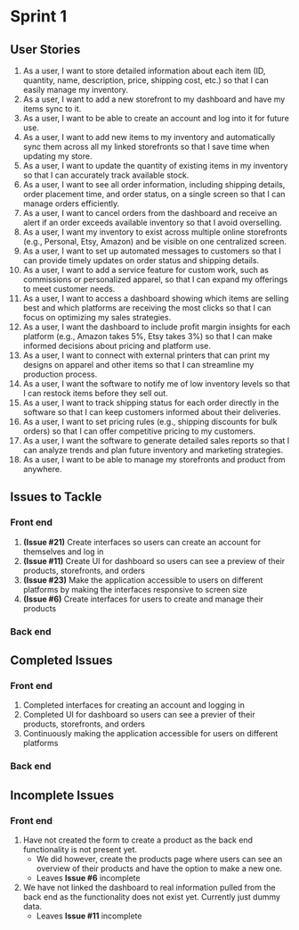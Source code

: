 # Sprint 1

## User Stories

1.	As a user, I want to store detailed information about each item (ID, quantity, name, description, price, shipping cost, etc.) so that I can easily manage my inventory.
2.	As a user, I want to add a new storefront to my dashboard and have my items sync to it.
3.	As a user, I want to be able to create an account and log into it for future use.
4.	As a user, I want to add new items to my inventory and automatically sync them across all my linked storefronts so that I save time when updating my store.
5.	As a user, I want to update the quantity of existing items in my inventory so that I can accurately track available stock.
6.	As a user, I want to see all order information, including shipping details, order placement time, and order status, on a single screen so that I can manage orders efficiently.
7.	As a user, I want to cancel orders from the dashboard and receive an alert if an order exceeds available inventory so that I avoid overselling.
8.	As a user, I want my inventory to exist across multiple online storefronts (e.g., Personal, Etsy, Amazon) and be visible on one centralized screen.
9.	As a user, I want to set up automated messages to customers so that I can provide timely updates on order status and shipping details.
10.	As a user, I want to add a service feature for custom work, such as commissions or personalized apparel, so that I can expand my offerings to meet customer needs.
11.	As a user, I want to access a dashboard showing which items are selling best and which platforms are receiving the most clicks so that I can focus on optimizing my sales strategies.
12.	As a user, I want the dashboard to include profit margin insights for each platform (e.g., Amazon takes 5%, Etsy takes 3%) so that I can make informed decisions about pricing and platform use.
13.	As a user, I want to connect with external printers that can print my designs on apparel and other items so that I can streamline my production process.
14.	As a user, I want the software to notify me of low inventory levels so that I can restock items before they sell out.
15.	As a user, I want to track shipping status for each order directly in the software so that I can keep customers informed about their deliveries.
16.	As a user, I want to set pricing rules (e.g., shipping discounts for bulk orders) so that I can offer competitive pricing to my customers.
17.	As a user, I want the software to generate detailed sales reports so that I can analyze trends and plan future inventory and marketing strategies.
18.	As a user, I want to be able to manage my storefronts and product from anywhere.

## Issues to Tackle
### Front end
1. **(Issue #21)** Create interfaces so users can create an account for themselves and log in
2. **(Issue #11)** Create UI for dashboard so users can see a preview of their products, storefronts, and orders
3. **(Issue #23)** Make the application accessible to users on different platforms by making the interfaces responsive to screen size
4. **(Issue #6)** Create interfaces for users to create and manage their products
   
### Back end

## Completed Issues
### Front end
1. Completed interfaces for creating an account and logging in
2. Completed UI for dashboard so users can see a previer of their products, storefronts, and orders
3. Continuously making the application accessible for users on different platforms

### Back end

## Incomplete Issues
### Front end
1. Have not created the form to create a product as the back end functionality is not present yet.
   - We did however, create the products page where users can see an overview of their products and have the option to make a new one.
   - Leaves **Issue #6** incomplete
2. We have not linked the dashboard to real information pulled from the back end as the functionality does not exist yet. Currently just dummy data.
   - Leaves **Issue #11** incomplete
